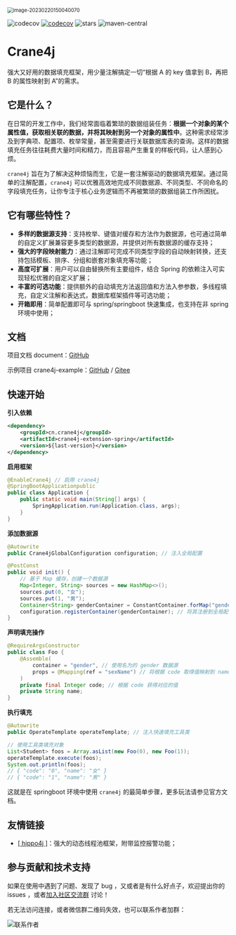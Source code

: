<img src="https://user-images.githubusercontent.com/49221670/221162632-95465432-f2df-4286-a53a-af59d70b1958.png" alt="image-20230220150040070" style="zoom: 80%;" />

![codecov](https://img.shields.io/badge/license-Apache--2.0-green) [![codecov](https://codecov.io/gh/opengoofy/crane4j/branch/dev/graph/badge.svg?token=CF2Q60Q0VH)](https://codecov.io/gh/opengoofy/crane4j) ![stars](https://img.shields.io/github/stars/Createsequence/crane4j) ![maven-central](https://img.shields.io/github/v/release/Createsequence/crane4j)

# Crane4j

强大又好用的数据填充框架，用少量注解搞定一切“根据 A 的 key 值拿到 B，再把 B 的属性映射到 A”的需求。

## 它是什么？

在日常的开发工作中，我们经常面临着繁琐的数据组装任务：**根据一个对象的某个属性值，获取相关联的数据，并将其映射到另一个对象的属性中**。这种需求经常涉及到字典项、配置项、枚举常量，甚至需要进行关联数据库表的查询。这样的数据填充任务往往耗费大量时间和精力，而且容易产生重复的样板代码，让人感到心烦。

`crane4j` 旨在为了解决这种烦恼而生，它是一套注解驱动的数据填充框架。通过简单的注解配置，`crane4j` 可以优雅高效地完成不同数据源、不同类型、不同命名的字段填充任务，让你专注于核心业务逻辑而不再被繁琐的数据组装工作所困扰。

## 它有哪些特性？

- **多样的数据源支持**：支持枚举、键值对缓存和方法作为数据源，也可通过简单的自定义扩展兼容更多类型的数据源，并提供对所有数据源的缓存支持；
- **强大的字段映射能力**：通过注解即可完成不同类型字段的自动映射转换，还支持包括模板、排序、分组和嵌套对象填充等功能；
- **高度可扩展**：用户可以自由替换所有主要组件，结合 Spring 的依赖注入可实现轻松优雅的自定义扩展；
- **丰富的可选功能**：提供额外的自动填充方法返回值和方法入参参数，多线程填充，自定义注解和表达式，数据库框架插件等可选功能；
- **开箱即用**：简单配置即可与 spring/springboot 快速集成，也支持在非 spring 环境中使用；

## 文档

项目文档 document：[GitHub](https://opengoofy.github.io/crane4j/#/)

示例项目 crane4j-example：[GitHub](https://github.com/opengoofy/crane4j/tree/dev/crane4j-example) / [Gitee](https://gitee.com/CreateSequence/crane4j/tree/dev/crane4j-example)

## 快速开始

**引入依赖**

~~~xml
<dependency>
    <groupId>cn.crane4j</groupId>
    <artifactId>crane4j-extension-spring</artifactId>
    <version>${last-version}</version>
</dependency>
~~~

**启用框架**

~~~java
@EnableCrane4j // 启用 crane4j
@SpringBootApplicationpublic 
public class Application {   
    public static void main(String[] args) {  
        SpringApplication.run(Application.class, args); 
    }
}
~~~

**添加数据源**

~~~java
@Autowrite
public Crane4jGlobalConfiguration configuration; // 注入全局配置

@PostConst
public void init() {
    // 基于 Map 缓存，创建一个数据源
    Map<Integer, String> sources = new HashMap<>();
    sources.put(0, "女");
    sources.put(1, "男");
    Container<String> genderContainer = ConstantContainer.forMap("gender", sources);
    configuration.registerContainer(genderContainer); // 将其注册到全局配置中
}
~~~

**声明填充操作**

~~~java
@RequireArgsConstructor
public class Foo {
    @Assemble(
        container = "gender", // 使用名为的 gender 数据源
        props = @Mapping(ref = "sexName") // 将根据 code 取得值映射到 name 上
    )
    private final Integer code; // 根据 code 获得对应的值
    private String name;
}
~~~

**执行填充**

~~~java
@Autowrite
public OperateTemplate operateTemplate; // 注入快速填充工具类

// 使用工具类填充对象
List<Student> foos = Array.asList(new Foo(0), new Foo(1));
operateTemplate.execute(foos);
System.out.println(foos);
// { "code": "0", "name": "女" }
// { "code": "1", "name": "男" }
~~~

这就是在 springboot 环境中使用 `crane4j` 的最简单步骤，更多玩法请参见官方文档。

## 友情链接

- [[ hippo4j \]](https://gitee.com/agentart/hippo4j)：强大的动态线程池框架，附带监控报警功能；

## 参与贡献和技术支持

如果在使用中遇到了问题、发现了 bug ，又或者是有什么好点子，欢迎提出你的 issues ，或者[加入社区交流群](https://opengoofy.github.io/crane4j/#/other/%E8%81%94%E7%B3%BB%E4%BD%9C%E8%80%85.html) 讨论！

若无法访问连接，或者微信群二维码失效，也可以联系作者加群：

![联系作者](https://foruda.gitee.com/images/1678072903420592910/c0dbb802_5714667.png)